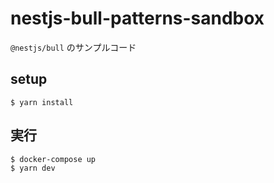 # nestjs-bull-patterns-sandbox

`@nestjs/bull` のサンプルコード

## setup

```
$ yarn install
```

## 実行

```
$ docker-compose up
$ yarn dev
```
